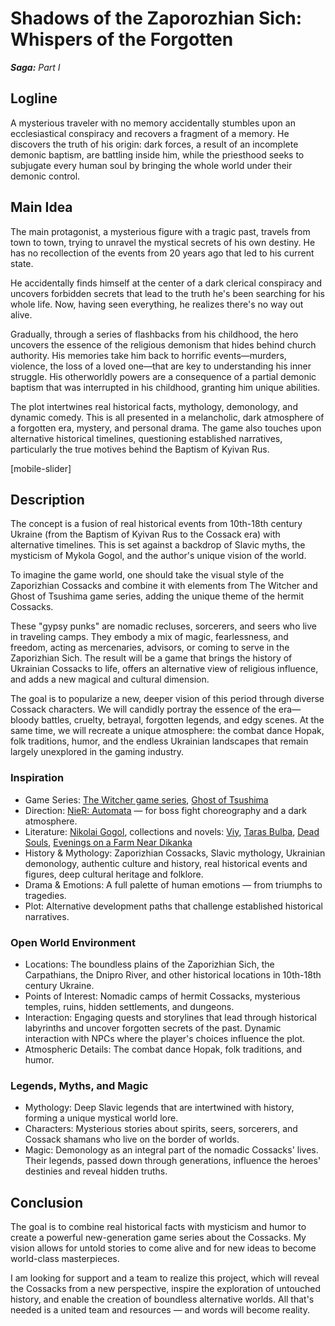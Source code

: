 # Shadows of the Zaporozhian Sich: Whispers of the Forgotten

***Saga:** Part I*

## Logline

A mysterious traveler with no memory accidentally stumbles upon an ecclesiastical conspiracy and recovers a fragment of a memory. He discovers the truth of his origin: dark forces, a result of an incomplete demonic baptism, are battling inside him, while the priesthood seeks to subjugate every human soul by bringing the whole world under their demonic control.

## Main Idea

The main protagonist, a mysterious figure with a tragic past, travels from town to town, trying to unravel the mystical secrets of his own destiny. He has no recollection of the events from 20 years ago that led to his current state.

He accidentally finds himself at the center of a dark clerical conspiracy and uncovers forbidden secrets that lead to the truth he's been searching for his whole life. Now, having seen everything, he realizes there's no way out alive.

Gradually, through a series of flashbacks from his childhood, the hero uncovers the essence of the religious demonism that hides behind church authority. His memories take him back to horrific events—murders, violence, the loss of a loved one—that are key to understanding his inner struggle. His otherworldly powers are a consequence of a partial demonic baptism that was interrupted in his childhood, granting him unique abilities.

The plot intertwines real historical facts, mythology, demonology, and dynamic comedy. This is all presented in a melancholic, dark atmosphere of a forgotten era, mystery, and personal drama. The game also touches upon alternative historical timelines, questioning established narratives, particularly the true motives behind the Baptism of Kyivan Rus.

[mobile-slider]

## Description

The concept is a fusion of real historical events from 10th-18th century Ukraine (from the Baptism of Kyivan Rus to the Cossack era) with alternative timelines. This is set against a backdrop of Slavic myths, the mysticism of Mykola Gogol, and the author's unique vision of the world.

To imagine the game world, one should take the visual style of the Zaporizhian Cossacks and combine it with elements from The Witcher and Ghost of Tsushima game series, adding the unique theme of the hermit Cossacks.

These "gypsy punks" are nomadic recluses, sorcerers, and seers who live in traveling camps. They embody a mix of magic, fearlessness, and freedom, acting as mercenaries, advisors, or coming to serve in the Zaporizhian Sich. The result will be a game that brings the history of Ukrainian Cossacks to life, offers an alternative view of religious influence, and adds a new magical and cultural dimension.

The goal is to popularize a new, deeper vision of this period through diverse Cossack characters. We will candidly portray the essence of the era—bloody battles, cruelty, betrayal, forgotten legends, and edgy scenes. At the same time, we will recreate a unique atmosphere: the combat dance Hopak, folk traditions, humor, and the endless Ukrainian landscapes that remain largely unexplored in the gaming industry.

### Inspiration

- Game Series: [The Witcher game series](https://en.wikipedia.org/wiki/The_Witcher_(video_game_series)), [Ghost of Tsushima](https://en.wikipedia.org/wiki/Ghost_of_Tsushima)
- Direction: [NieR: Automata](https://en.wikipedia.org/wiki/Nier:_Automata) — for boss fight choreography and a dark atmosphere.
- Literature:  [Nikolai Gogol](https://en.wikipedia.org/wiki/Nikolai_Gogol), collections and novels: [Viy](https://en.wikipedia.org/wiki/Viy_(story)), [Taras Bulba](https://en.wikipedia.org/wiki/Taras_Bulba), [Dead Souls](https://en.wikipedia.org/wiki/Dead_Souls), [Evenings on a Farm Near Dikanka](https://en.wikipedia.org/wiki/Evenings_on_a_Farm_Near_Dikanka)
- History & Mythology: Zaporizhian Cossacks, Slavic mythology, Ukrainian demonology, authentic culture and history, real historical events and figures, deep cultural heritage and folklore.
- Drama & Emotions: A full palette of human emotions — from triumphs to tragedies.
- Plot: Alternative development paths that challenge established historical narratives.

### Open World Environment

- Locations: The boundless plains of the Zaporizhian Sich, the Carpathians, the Dnipro River, and other historical locations in 10th-18th century Ukraine.
- Points of Interest: Nomadic camps of hermit Cossacks, mysterious temples, ruins, hidden settlements, and dungeons.
- Interaction: Engaging quests and storylines that lead through historical labyrinths and uncover forgotten secrets of the past. Dynamic interaction with NPCs where the player's choices influence the plot.
- Atmospheric Details: The combat dance Hopak, folk traditions, and humor.

### Legends, Myths, and Magic

- Mythology: Deep Slavic legends that are intertwined with history, forming a unique mystical world lore.
- Characters: Mysterious stories about spirits, seers, sorcerers, and Cossack shamans who live on the border of worlds.
- Magic: Demonology as an integral part of the nomadic Cossacks' lives. Their legends, passed down through generations, influence the heroes' destinies and reveal hidden truths.

## Conclusion

The goal is to combine real historical facts with mysticism and humor to create a powerful new-generation game series about the Cossacks. My vision allows for untold stories to come alive and for new ideas to become world-class masterpieces.

I am looking for support and a team to realize this project, which will reveal the Cossacks from a new perspective, inspire the exploration of untouched history, and enable the creation of boundless alternative worlds. All that's needed is a united team and resources — and words will become reality.